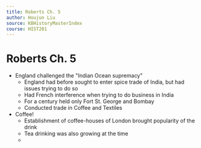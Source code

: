 ```yaml
---
title: Roberts Ch. 5
author: Houjun Liu
source: KBHistoryMasterIndex
course: HIST201
---
```


# Roberts Ch. 5

* England challenged the "Indian Ocean supremacy"
	* England had before sought to enter spice trade of India, but had issues trying to do so
	* Had French interference when trying to do business in India
	* For a century held only Fort St. George and Bombay
	* Conducted trade in Coffee and Textiles
* Coffee!
	* Establishment of coffee-houses of London brought popularity of the drink
	* Tea drinking was also growing at the time
	* 
